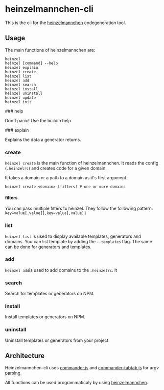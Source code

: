 heinzelmannchen-cli
===================

This is the cli for the [heinzelmannchen](https://github.com/heinzelmannchen/heinzelmannchen) codegeneration tool.

Usage
-----

The main functions of heinzelmannchen are:
```shell
heinzel
heinzel [command] --help
heinzel explain
heinzel create
heinzel list
heinzel add
heinzel search
heinzel install
heinzel uninstall
heinzel update
heinzel init
```

### help

Don't panic! Use the buildin help

### explain

Explains the data a generator returns.

### create

`heinzel create` is the main function of heinzelmannchen.
It reads the config (`.heinzelrc`) and creates code for a given domain.

It takes a domain or a path to a domain as it's first argument.

```shell
heinzel create <domain> [filters] # one or more domains
```

#### filters

You can pass multiple filters to heinzel.
They follow the following pattern:
`key=value[,value][,key=value[,value]]`

### list
`heinzel list` is used to display available templates, generators and domains.
You can list template by adding the `--templates` flag. The same can be done for generators and templates.

### add
`heinzel add`is used to add domains to the `.heinzelrc`.
It

### search

Search for templates or generators on NPM.

### install

Install templates or generators on NPM.

### uninstall

Uninstall templates or generators from your project.

Architecture
------------

Heinzelmannchen-cli uses [commander.js](https://github.com/visionmedia/commander.js) and [commander-tabtab.js](https://github.com/bencevans/commander-tabtab.js)
for argv parsing.

All functions can be used programmaticaly by using [heinzelmannchen](https://github.com/heinzelmannchen/heinzelmannchen).
